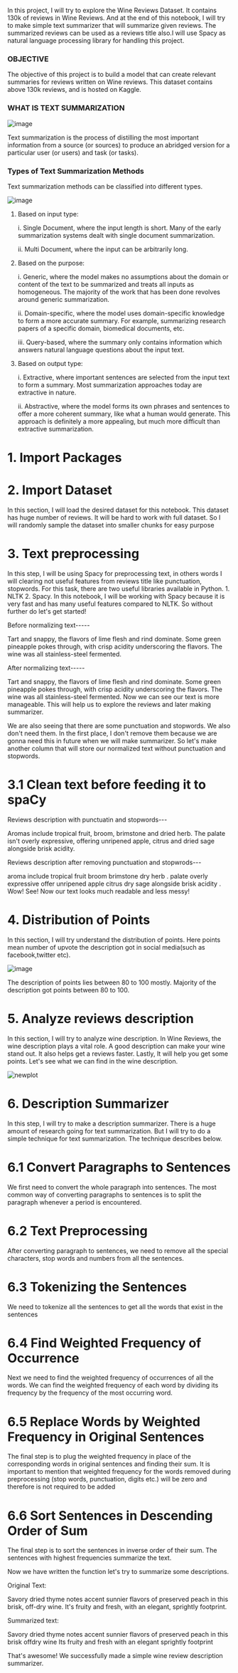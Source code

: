 In this project, I will try to explore the Wine Reviews Dataset. It contains 130k of reviews in Wine Reviews. And at the end of this notebook, I will try to make simple text summarizer that will summarize given reviews. The summarized reviews can be used as a reviews title also.I will use Spacy as natural language processing library for handling this project.  

### OBJECTIVE

The objective of this project is to build a model that can create relevant summaries for reviews written on Wine reviews. This dataset contains above 130k reviews, and is hosted on Kaggle.

### WHAT IS TEXT SUMMARIZATION

![image](https://github.com/sandeepkumarnaini/Text-Summarization-using-Spacy/assets/146559532/80ea33d2-8ca9-4721-8ea5-a7da09d21495)

Text summarization is the process of distilling the most important information from a source (or sources) to produce an abridged version for a particular user (or users) and task (or tasks).

###  Types of Text Summarization Methods
Text summarization methods can be classified into different types.

![image](https://github.com/sandeepkumarnaini/Text-Summarization-using-Spacy/assets/146559532/720bddff-31b2-4bda-be13-6c9df0b73659)

1. Based on input type:
   
   i.  Single Document, where the input length is short. Many of the early summarization systems dealt with single document summarization.
   
   ii. Multi Document, where the input can be arbitrarily long.

2. Based on the purpose:
    
    i. Generic, where the model makes no assumptions about the domain or content of the text to be summarized and treats all inputs as 
        homogeneous. The majority of the work that has been done revolves around generic summarization.
   
    ii. Domain-specific, where the model uses domain-specific knowledge to form a more accurate summary. For example, summarizing 
        research  papers of a specific domain, biomedical documents, etc.
   
    iii. Query-based, where the summary only contains information which answers natural language questions about the input text.

3. Based on output type:

      i. Extractive, where important sentences are selected from the input text to form a summary. Most summarization approaches today 
          are extractive in nature.

      ii. Abstractive, where the model forms its own phrases and sentences to offer a more coherent summary, like what a human would 
           generate. This approach is definitely a more appealing, but much more difficult than extractive summarization.

# 1. Import Packages

# 2. Import Dataset
In this section, I will load the desired dataset for this notebook. This dataset has huge number of reviews. It will be hard to work with full dataset. So I will randomly sample the dataset into smaller chunks for easy purpose

# 3. Text preprocessing
In this step, I will be using Spacy for preprocessing text, in others words I will clearing not useful features from reviews title like punctuation, stopwords. For this task, there are two useful libraries available in Python. 1. NLTK 2. Spacy. In this notebook, I will be working with Spacy because it is very fast and has many useful features compared to NLTK. So without further do let's get started!

Before normalizing text-----

Tart and snappy, the flavors of lime flesh and rind dominate. Some green pineapple pokes through, with crisp acidity underscoring the flavors. The wine was all stainless-steel fermented.

After normalizing text-----

Tart and snappy, the flavors of lime flesh and rind dominate. Some green pineapple pokes through, with crisp acidity underscoring the flavors. The wine was all stainless-steel fermented.
Now we can see our text is more manageable. This will help us to explore the reviews and later making summarizer.

We are also seeing that there are some punctuation and stopwords. We also don't need them. In the first place, I don't remove them because we are gonna need this in future when we will make summarizer. So let's make another column that will store our normalized text without punctuation and stopwords.

# 3.1 Clean text before feeding it to spaCy 

Reviews description with punctuatin and stopwords---

Aromas include tropical fruit, broom, brimstone and dried herb. The palate isn't overly expressive, offering unripened apple, citrus and dried sage alongside brisk acidity.

Reviews description after removing punctuation and stopwrods---

aroma include tropical fruit broom brimstone dry herb . palate overly expressive offer unripened apple citrus dry sage alongside brisk acidity .
Wow! See! Now our text looks much readable and less messy!

# 4. Distribution of Points
In this section, I will try understand the distribution of points. Here points mean number of upvote the description got in social media(such as facebook,twitter etc).

![image](https://github.com/sandeepkumarnaini/Text-Summarization-using-Spacy/assets/146559532/3bd1d661-ff4f-48de-9f73-e4a5a3d292e8)

The description of points lies between 80 to 100 mostly. Majority of the description got points between 80 to 100.

# 5. Analyze reviews description
In this section, I will try to analyze wine description. In Wine Reviews, the wine description plays a vital role. A good description can make your wine stand out. It also helps get a reviews faster. Lastly, It will help you get some points. Let's see what we can find in the wine description.

![newplot](https://github.com/sandeepkumarnaini/Text-Summarization-using-Spacy/assets/146559532/ffcb0bf4-d0c5-4514-b058-f099a11ac04d)

# 6. Description Summarizer

In this step, I will try to make a description summarizer. There is a huge amount of research going for text summarization. But I will try to do a simple technique for text summarization. The technique describes below.

# 6.1 Convert Paragraphs to Sentences
We first need to convert the whole paragraph into sentences. The most common way of converting paragraphs to sentences is to split the paragraph whenever a period is encountered.

# 6.2 Text Preprocessing
After converting paragraph to sentences, we need to remove all the special characters, stop words and numbers from all the sentences.

# 6.3 Tokenizing the Sentences
We need to tokenize all the sentences to get all the words that exist in the sentences

# 6.4 Find Weighted Frequency of Occurrence
Next we need to find the weighted frequency of occurrences of all the words. We can find the weighted frequency of each word by dividing its frequency by the frequency of the most occurring word.

# 6.5 Replace Words by Weighted Frequency in Original Sentences
The final step is to plug the weighted frequency in place of the corresponding words in original sentences and finding their sum. It is important to mention that weighted frequency for the words removed during preprocessing (stop words, punctuation, digits etc.) will be zero and therefore is not required to be added

# 6.6 Sort Sentences in Descending Order of Sum
The final step is to sort the sentences in inverse order of their sum. The sentences with highest frequencies summarize the text.

Now we have written the function let's try to summarize some descriptions.

Original Text:

Savory dried thyme notes accent sunnier flavors of preserved peach in this brisk, off-dry wine. It's fruity and fresh, with an elegant, sprightly footprint.

Summarized text:

Savory dried thyme notes accent sunnier flavors of preserved peach in this brisk offdry wine Its fruity and fresh with an elegant sprightly footprint

That's awesome! We successfully made a simple wine review description summarizer.
